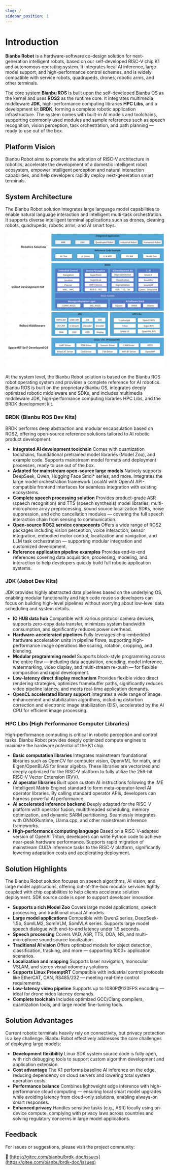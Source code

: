 ```yaml
---
slug: /
sidebar_position: 1
---
```


# Introduction

**Bianbu Robot** is a hardware-software co-design solution for next-generation intelligent robots, based on our self-developed RISC-V chip K1 and autonomous operating system. It integrates local AI inference, large model support, and high-performance control schemes, and is widely compatible with service robots, quadrupeds, drones, robotic arms, and other terminals.

The core system **Bianbu ROS** is built upon the self-developed Bianbu OS as the kernel and uses **ROS2** as the runtime core. It integrates multimedia middleware **JDK**, high-performance computing libraries **HPC Libs**, and a development kit **BRDK**, forming a complete robotic application infrastructure. The system comes with built-in AI models and toolchains, supporting commonly used modules and sample references such as speech recognition, vision perception, task orchestration, and path planning — ready to use out of the box.

## Platform Vision

Bianbu Robot aims to promote the adoption of RISC-V architecture in robotics, accelerate the development of a domestic intelligent robot ecosystem, empower intelligent perception and natural interaction capabilities, and help developers rapidly deploy next-generation smart terminals.

## System Architecture

The Bianbu Robot solution integrates large language model capabilities to enable natural language interaction and intelligent multi-task orchestration. It supports diverse intelligent terminal applications such as drones, cleaning robots, quadrupeds, robotic arms, and AI smart toys.

![](./images/bianbu_ros_framework_en.png)

At the system level, the Bianbu Robot solution is based on the Bianbu ROS robot operating system and provides a complete reference for AI robotics. Bianbu ROS is built on the proprietary Bianbu OS, integrates deeply optimized robotic middleware and SDKs, and includes multimedia middleware JDK, high-performance computing libraries HPC Libs, and the BRDK development kit.

### BRDK (Bianbu ROS Dev Kits)

BRDK performs deep abstraction and modular encapsulation based on ROS2, offering open-source reference solutions tailored to AI robotic product development.

* **Integrated AI development toolchain**
  Comes with quantization toolchains, foundational pretrained model libraries (Model Zoo), and example code. Supports mainstream model formats and deployment processes, ready to use out of the box.
* **Adapted for mainstream open-source large models**
  Natively supports DeepSeek, Qwen, Hugging Face Smol\* series, and more. Integrates the large model orchestration framework LocalAI with OpenAI API-compatible frontend interfaces for seamless integration with existing ecosystems.
* **Complete speech processing solution**
  Provides product-grade ASR (speech recognition) and TTS (speech synthesis) model libraries, multi-microphone array preprocessing, sound source localization SDKs, noise suppression, and echo cancellation modules — covering the full speech interaction chain from sensing to communication.
* **Open-source ROS2 service components**
  Offers a wide range of ROS2 packages including vision perception, voice interaction, sensor integration, embodied motor control, localization and navigation, and LLM task orchestration — supporting modular integration and customized development.
* **Reference application pipeline examples**
  Provides end-to-end references covering data acquisition, processing, modeling, and interaction to help developers quickly build full robotic application systems.

### JDK (Jobot Dev Kits)

JDK provides highly abstracted data pipelines based on the underlying OS, enabling modular functionality and high code reuse so developers can focus on building high-level pipelines without worrying about low-level data scheduling and system details.

* **IO HUB data hub**
  Compatible with various protocol camera devices, supports zero-copy data transfer, minimizes system bandwidth consumption, and significantly reduces power overhead.
* **Hardware-accelerated pipelines**
  Fully leverages chip-embedded hardware acceleration units in pipeline flows, supporting high-performance image operations like scaling, rotation, cropping, and blending.
* **Modular programming model**
  Supports block-style programming across the entire flow — including data acquisition, encoding, model inference, watermarking, video display, and multi-stream re-push — for flexible composition and rapid development.
* **Low-latency direct display mechanism**
  Provides flexible video direct rendering strategies, optimizes framebuffer paths, significantly reduces video pipeline latency, and meets real-time application demands.
* **OpenCL accelerated library support**
  Integrates a wide range of image enhancement and stabilization algorithms, including distortion correction and electronic image stabilization (EIS), accelerated by the AI CPU for efficient image processing.

### HPC Libs (High Performance Computer Libraries)

High-performance computing is critical in robotic perception and control tasks. Bianbu Robot provides deeply optimized compute engines to maximize the hardware potential of the K1 chip.

* **Basic computation libraries**
  Integrates mainstream foundational libraries such as OpenCV for computer vision, OpenVML for math, and Eigen/OpenBLAS for linear algebra. These libraries are vectorized and deeply optimized for the RISC-V platform to fully utilize the 256-bit RISC-V Vector Extension (RVV).
* **AI operator libraries**
  Built upon custom AI instructions following the IME (Intelligent Matrix Engine) standard to form meta-operator-level AI operator libraries. By calling standard operator APIs, developers can harness powerful AI performance.
* **AI accelerated inference backend**
  Deeply adapted for the RISC-V platform with operator fusion, multithreaded scheduling, memory optimization, and dynamic SARM partitioning. Seamlessly integrates with ONNXRuntime, Llama.cpp, and other mainstream inference frameworks.
* **High-performance computing language**
  Based on a RISC-V-adapted version of OpenAI Triton, developers can write Python code to achieve near-peak hardware performance. Supports rapid migration of mainstream CUDA inference tasks to the RISC-V platform, significantly lowering adaptation costs and accelerating deployment.

## Solution Highlights

The Bianbu Robot solution focuses on speech algorithms, AI vision, and large model applications, offering out-of-the-box modular services tightly coupled with chip capabilities to help clients accelerate solution deployment. SDK source code is open to support developer innovation.

* **Supports a rich Model Zoo**
  Covers large model applications, speech processing, and traditional visual AI models.
* **Large model applications**
  Compatible with Qwen2 series, DeepSeek-1.5b, SomlLM2, SomlVLM, SomlVLA series. Supports large model speech dialogue with end-to-end latency under 1.5 seconds.
* **Speech processing**
  Covers VAD, ASR, TTS, DOA, NS, and multi-microphone sound source localization.
* **Traditional AI vision**
  Offers optimized models for object detection, classification, tracking, and more — supporting 1000+ application scenarios.
* **Localization and mapping**
  Supports laser navigation, monocular VSLAM, and stereo visual odometry solutions.
* **Supports Linux PreemptRT**
  Compatible with industrial control protocols like EtherCAT, CAN, RS485/232 — meeting real-time control requirements.
* **Low-latency video pipeline**
  Supports up to 1080P\@120FPS encoding — ideal for drone video latency demands.
* **Complete toolchain**
  Includes optimized GCC/Clang compilers, quantization tools, and large model fine-tuning tools.

## Solution Advantages

Current robotic terminals heavily rely on connectivity, but privacy protection is a key challenge. Bianbu Robot effectively addresses the core challenges of deploying large models:

* **Development flexibility**
  Linux SDK system source code is fully open, with rich debugging tools to support custom algorithm development and application extension.
* **Cost advantage**
  The K1 performs baseline AI inference on the edge, reducing dependency on cloud servers and lowering total system operation costs.
* **Performance balance**
  Combines lightweight edge inference with high-performance cloud computing — ensuring local smart model upgrades while avoiding latency from cloud-only solutions, enabling always-on smart responses.
* **Enhanced privacy**
  Handles sensitive tasks (e.g., ASR) locally using on-device compute, complying with privacy laws across countries and solving regulatory concerns in large model applications.

## Feedback

For issues or suggestions, please visit the project community:

🔗 [https://gitee.com/bianbu/brdk-doc/issues](https://gitee.com/bianbu/brdk-doc/issues)
